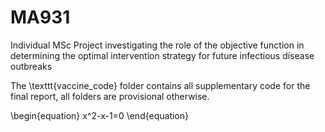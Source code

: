 # MA931

Individual MSc Project investigating the role of the objective function in determining the optimal intervention strategy for future infectious disease outbreaks

The \texttt{vaccine\_code} folder contains all supplementary code for the final report, all folders are provisional otherwise.  

\begin{equation}
  x^2-x-1=0
\end{equation}
